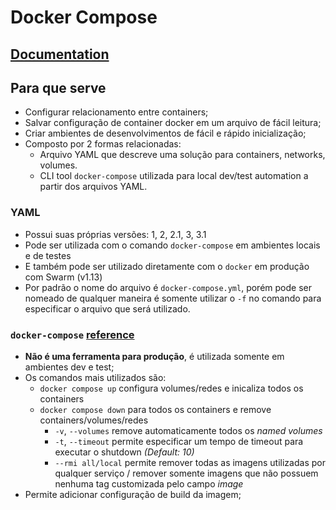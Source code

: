 # Docker Compose

## [Documentation](https://docs.docker.com/compose/compose-file/#dockerfile)

## Para que serve

- Configurar relacionamento entre containers;
- Salvar configuração de container docker em um arquivo de fácil leitura;
- Criar ambientes de desenvolvimentos de fácil e rápido inicialização;
- Composto por 2 formas relacionadas:
  - Arquivo YAML que descreve uma solução para containers, networks, volumes.
  - CLI tool `docker-compose` utilizada para local dev/test automation a partir dos arquivos YAML.

### YAML

- Possui suas próprias versões: 1, 2, 2.1, 3, 3.1
- Pode ser utilizada com o comando `docker-compose` em ambientes locais e de testes
- E também pode ser utilizado diretamente com o `docker` em produção com Swarm (v1.13)
- Por padrão o nome do arquivo é `docker-compose.yml`, porém pode ser nomeado de qualquer maneira é somente utilizar o `-f` no comando para especificar o arquivo que será utilizado.

### `docker-compose` [reference](https://docs.docker.com/compose/reference/)

- **Não é uma ferramenta para produção**, é utilizada somente em ambientes dev e test;
- Os comandos mais utilizados são:
  - `docker compose up` configura volumes/redes e inicaliza todos os containers
  - `docker compose down` para todos os containers e remove containers/volumes/redes
    - `-v`, `--volumes` remove automaticamente todos os *named volumes*
    - `-t`, `--timeout` permite especificar um tempo de timeout para executar o shutdown _(Default: 10)_
    - `--rmi all/local` permite remover todas as imagens utilizadas por qualquer serviço / remover somente imagens que não possuem nenhuma tag customizada pelo campo _image_
- Permite adicionar configuração de build da imagem;
